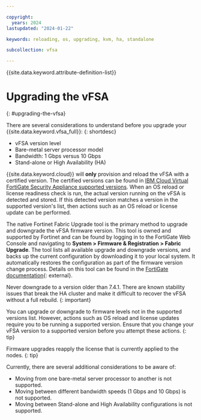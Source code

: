 ```yaml
---

copyright:
  years: 2024
lastupdated: "2024-01-22"

keywords: reloading, os, upgrading, kvm, ha, standalone

subcollection: vfsa

---
```


{{site.data.keyword.attribute-definition-list}}

# Upgrading the vFSA
{: #upgrading-the-vfsa}

There are several considerations to understand before you upgrade your {{site.data.keyword.vfsa_full}}:
{: shortdesc}

*	vFSA version level
*	Bare-metal server processor model
*	Bandwidth: 1 Gbps versus 10 Gbps
*	Stand-alone or High Availability (HA)

{{site.data.keyword.cloud}} will **only** provision and reload the vFSA with a certified version. The certified versions can be found in [IBM Cloud Virtual FortiGate Security Appliance supported versions](/docs/vfsa?topic=vfsa-vfsa-versions). When an OS reload or license readiness check is run, the actual version running on the vFSA is detected and stored. If this detected version matches a version in the supported version's list, then actions such as an OS reload or license update can be performed.

The native Fortinet Fabric Upgrade tool is the primary method to upgrade and downgrade the vFSA firmware version. This tool is owned and supported by Fortinet and can be found by logging in to the FortiGate Web Console and navigating to **System > Firmware & Registration > Fabric Upgrade**. The tool lists all available upgrade and downgrade versions, and backs up the current configuration by downloading it to your local system. It automatically restores the configuration as part of the firmware version change process. Details on this tool can be found in the [FortiGate documentation](https://docs.fortinet.com/document/FortiGate/7.4.1/administration-guide/596131/upgrading-individual-device-firmware){: external}.

Never downgrade to a version older than 7.4.1. There are known stability issues that break the HA cluster and make it difficult to recover the vFSA without a full rebuild.
{: important}

You can upgrade or downgrade to firmware levels not in the supported versions list. However, actions such as OS reload and license updates require you to be running a supported version. Ensure that you change your vFSA version to a supported version before you attempt these actions.
{: tip}

Firmware upgrades reapply the license that is currently applied to the nodes.
{: tip}

Currently, there are several additional considerations to be aware of:
   - Moving from one bare-metal server processor to another is not supported.
   - Moving between different bandwidth speeds (1 Gbps and 10 Gbps) is not supported.
   - Moving between Stand-alone and High Availability configurations is not supported.
